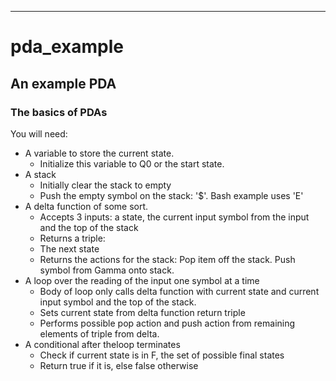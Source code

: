 ---
# pda_example

## An example PDA

### The basics of PDAs


You will need:

- A variable to store the current state.
  * Initialize this variable to Q0 or the start state.
- A stack
  * Initially clear the stack to empty
  * Push the empty symbol on the stack: '$'. Bash example uses 'E'
- A delta function of some sort.
  * Accepts 3 inputs: a state, the current input symbol from the input and the top of the stack
  * Returns a triple:
  *  The next state
  * Returns the actions for the stack: Pop item off the stack. Push symbol from Gamma onto stack.
- A loop over the reading of the input one symbol at a time
  * Body of loop only calls delta function with current state and current input symbol and the top of the stack.
  * Sets current state from delta function return triple
  * Performs possible pop action and push action from remaining elements of triple from delta.
- A conditional after theloop terminates
  * Check if current state is in  F, the set of possible final states
  * Return true if it is, else false otherwise
